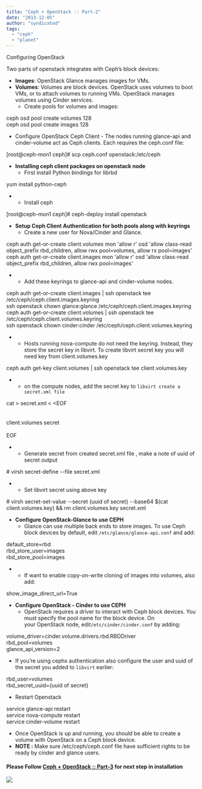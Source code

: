 ```yaml
---
title: "Ceph + OpenStack :: Part-2"
date: "2013-12-05"
author: "syndicated"
tags: 
  - "ceph"
  - "planet"
---
```


  
Configuring OpenStack  
  
Two parts of openstack integrates with Ceph’s block devices:  

- **Images**: OpenStack Glance manages images for VMs.
- **Volumes**: Volumes are block devices. OpenStack uses volumes to boot VMs, or to attach volumes to running VMs. OpenStack manages volumes using Cinder services.
    - Create pools for volumes and images:

ceph osd pool create volumes 128  
ceph osd pool create images 128

- Configure OpenStack Ceph Client - The nodes running glance-api and cinder-volume act as Ceph clients. Each requires the ceph.conf file:

\[root@ceph-mon1 ceph\]# scp ceph.conf openstack:/etc/ceph

- **Installing ceph client packages on openstack node**
    - First install Python bindings for librbd

yum install python-ceph  

- - Install ceph

\[root@ceph-mon1 ceph\]# ceph-deploy install openstack

- **Setup Ceph Client Authentication for both pools along with keyrings**
    - Create a new user for Nova/Cinder and Glance.

ceph auth get-or-create client.volumes mon 'allow r' osd 'allow class-read object\_prefix rbd\_children, allow rwx pool=volumes, allow rx pool=images'  
ceph auth get-or-create client.images mon 'allow r' osd 'allow class-read object\_prefix rbd\_children, allow rwx pool=images' 

- - Add these keyrings to glance-api and cinder-volume nodes.

ceph auth get-or-create client.images | ssh openstack tee /etc/ceph/ceph.client.images.keyring  
ssh openstack chown glance:glance /etc/ceph/ceph.client.images.keyring  
ceph auth get-or-create client.volumes | ssh openstack tee /etc/ceph/ceph.client.volumes.keyring  
ssh openstack chown cinder:cinder /etc/ceph/ceph.client.volumes.keyring

- - Hosts running nova-compute do not need the keyring. Instead, they store the secret key in libvirt. To create libvirt secret key you will need key from client.volumes.key

ceph auth get-key client.volumes | ssh openstack tee client.volumes.key

- - on the compute nodes, add the secret key to `libvirt create a secret.xml file`

cat > secret.xml < <EOF  
<secret ephemeral='no' private='no'>  
  <usage type='ceph'>  
    <name>client.volumes secret</name>  
  </usage>  
EOF

- - Generate secret from created secret.xml file , make a note of uuid of secret output

\# virsh secret-define --file secret.xml 

- - Set libvirt secret using above key

\# virsh secret-set-value --secret {uuid of secret} --base64 $(cat client.volumes.key) && rm client.volumes.key secret.xml

- **Configure OpenStack-Glance to use CEPH**
    - Glance can use multiple back ends to store images. To use Ceph block devices by default, edit `/etc/glance/glance-api.conf` and add:

default\_store=rbd  
rbd\_store\_user=images  
rbd\_store\_pool=images

- - If want to enable copy-on-write cloning of images into volumes, also add:

show\_image\_direct\_url=True

- **Configure OpenStack - Cinder to use CEPH** 
    - OpenStack requires a driver to interact with Ceph block devices. You must specify the pool name for the block device. On your OpenStack node, edit`/etc/cinder/cinder.conf` by adding:

volume\_driver=cinder.volume.drivers.rbd.RBDDriver  
rbd\_pool=volumes  
glance\_api\_version=2

- If you’re using cephx authentication also configure the user and uuid of the secret you added to `libvirt` earlier:

rbd\_user=volumes  
rbd\_secret\_uuid={uuid of secret}

- Restart Openstack

service glance-api restart  
service nova-compute restart  
service cinder-volume restart

- Once OpenStack is up and running, you should be able to create a volume with OpenStack on a Ceph block device.
- **NOTE :** Make sure /etc/ceph/ceph.conf file have sufficient rights to be ready by cinder and glance users.

#### Please Follow [Ceph + OpenStack :: Part-3](http://karan-mj.blogspot.fi/2013/12/ceph-openstack-part-3.html) for next step in installation

  

![](http://feeds.feedburner.com/~r/CephStorageNextBigThing/~4/qO1qAHJOOpM)
